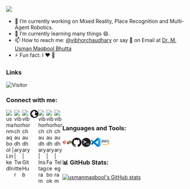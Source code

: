 <img src='https://usmanmaqbool.github.io/assets/images/logo-3.png' width='80'>

- 🔭 I’m currently working on Mixed Reality, Place Recognition and Multi-Agent Robotics.
- 🌱 I’m currently learning many things 😄. 
- 📫 How to reach me: [@vibhorchaudhary][linkedin] or say 👋 on Email at [Dr. M. Usman Maqbool Bhutta](mailto:usmanmaqbool@outlook.com)
- ⚡ Fun fact: I ❤️ 📕
<!--
**UsmanMaqbool/UsmanMaqbool** is a ✨ _special_ ✨ repository because its `README.md` (this file) appears on your GitHub profile.

Here are some ideas to get you started:

- 🔭 I’m currently working on ...
- 🌱 I’m currently learning ...
- 👯 I’m looking to collaborate on ...
- 🤔 I’m looking for help with ...
- 💬 Ask me about ...
- 📫 How to reach me: ...
- 😄 Pronouns: ...
- ⚡ Fun fact: ...
-->
### Links
![Visitor](https://visitor-badge.laobi.icu/badge?page_id=username.repoName)

### Connect with me:

[<img align="left" alt="usmanmaqbool | LinkedIn" width="22px" src="https://cdn.jsdelivr.net/npm/simple-icons@v3/icons/linkedin.svg" />][linkedin]
[<img align="left" alt="vibhorchaudhary | Twitter" width="22px" src="https://cdn.jsdelivr.net/npm/simple-icons@v3/icons/twitter.svg" />][twitter]
[<img align="left" alt="vibhorchaudhary | GitHub" width="22px" src="https://cdn.jsdelivr.net/npm/simple-icons@v3/icons/github.svg" />][github]
[<img align="left" alt="vibhorchaudhary | XDA Developers" width="22px" src="https://raw.githubusercontent.com/iconic/open-iconic/master/svg/globe.svg" />][website]
[<img align="left" alt="vibhorchaudhary | Instagram" width="22px" src="https://cdn.jsdelivr.net/npm/simple-icons@v3/icons/instagram.svg" />][instagram]
[<img align="left" alt="vibhorchaudhary | Facebook" width="22px" src="https://cdn.jsdelivr.net/npm/simple-icons@v3/icons/facebook.svg" />][facebook]
[<img align="left" alt="vibhorchaudhary | Telegram" width="22px" src="https://cdn.jsdelivr.net/npm/simple-icons@v3/icons/telegram.svg" />][telegram]

<br />

### Languages and Tools:
<img align="left" alt="Git" width="26px" src="https://raw.githubusercontent.com/github/explore/80688e429a7d4ef2fca1e82350fe8e3517d3494d/topics/git/git.png" />
<img align="left" alt="GitHub" width="26px" src="https://raw.githubusercontent.com/github/explore/78df643247d429f6cc873026c0622819ad797942/topics/github/github.png" />
<img align="left" alt="Terminal" width="26px" src="https://raw.githubusercontent.com/github/explore/80688e429a7d4ef2fca1e82350fe8e3517d3494d/topics/terminal/terminal.png" />
<img align="left" alt="Visual Studio Code" width="26px" src="https://raw.githubusercontent.com/github/explore/80688e429a7d4ef2fca1e82350fe8e3517d3494d/topics/visual-studio-code/visual-studio-code.png" />
<img align="left" alt="AWS" width="26px" src="https://raw.githubusercontent.com/github/explore/80688e429a7d4ef2fca1e82350fe8e3517d3494d/topics/aws/aws.png" />
<br />
<br />

### 📊 GitHub Stats:

[![usmanmaqbool's GitHub stats](https://github-readme-stats.vercel.app/api?username=usmanmaqbool)](https://github.com/usmanmaqbool/github-readme-stats)


<!-- ### 📕 Latest Blog posts:
 BLOG-POST-LIST:START
- [Creating an Impressive GitHub Profile README](https://medium.com/@mr.vibhorchaudhary/impressive-github-profile-readme-606e3b7b075d?source=rss-30c08688da0e------2)
 BLOG-POST-LIST:END -->

[website]: https://usmanmaqbool.github.io/
[linkedin]: https://www.linkedin.com/in/usmanmaqbool/
[instagram]: https://www.instagram.com/realusmanmaqbool/
[twitter]: https://twitter.com/MUsmanMBhutta
[facebook]: https://www.facebook.com/realusmanmaqbool
[github]: https://github.com/usmanmaqbool
[telegram]: https://t.me/usmanmaqbool

